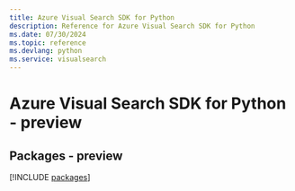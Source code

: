 ```yaml
---
title: Azure Visual Search SDK for Python
description: Reference for Azure Visual Search SDK for Python
ms.date: 07/30/2024
ms.topic: reference
ms.devlang: python
ms.service: visualsearch
---
```

# Azure Visual Search SDK for Python - preview
## Packages - preview
[!INCLUDE [packages](visual-search-index.md)]